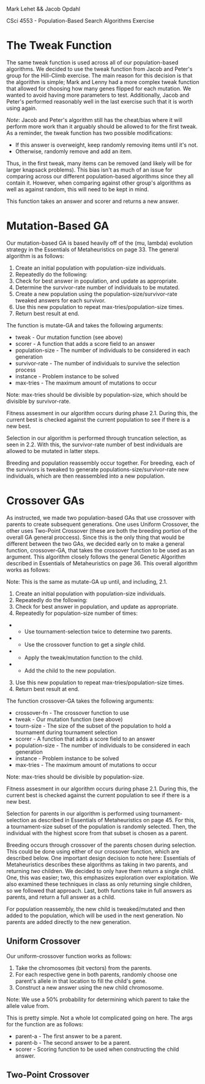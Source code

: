 Mark Lehet && Jacob Opdahl

CSci 4553 - Population-Based Search Algorithms Exercise


# The Tweak Function

The same tweak function is used across all of our population-based algorithms. 
We decided to use the tweak function from Jacob and Peter's group for the Hill-Climb exercise. 
The main reason for this decision is that the algorithm is simple; Mark and Lenny had a more complex
tweak function that allowed for choosing how many genes flipped for each mutation. We wanted
to avoid having more parameters to test. Additionally, Jacob and Peter's performed reasonably well
in the last exercise such that it is worth using again.

*Note*: Jacob and Peter's algorithm still has the cheat/bias where it will perform more work than it arguably should be allowed
to for the first tweak. As a reminder, the tweak function has two possible modifications:
  * If this answer is overweight, keep randomly removing items until it's not.
  * Otherwise, randomly remove and add an item.
  
Thus, in the first tweak, many items can be removed (and likely will be for larger knapsack problems). This bias isn't as much of an issue for 
comparing across our different population-based algorithms since they all contain it. However, when comparing against other group's algorithms
as well as against random, this will need to be kept in mind.

This function takes an answer and scorer and returns a new answer.


# Mutation-Based GA

Our mutation-based GA is based heavily off of the (mu, lambda) evolution strategy in the Essentials of Metaheuristics on page 33.  The general algorithm is as follows:

1. Create an initial population with population-size individuals.
2. Repeatedly do the following:
 1. Check for best answer in population, and update as appropriate.
 2. Determine the survivor-rate number of individuals to be mutated.
 3. Create a new population using the population-size/survivor-rate tweaked answers for each survivor.
 4. Use this new population to repeat max-tries/population-size times.
3. Return best result at end.

The function is mutate-GA and takes the following arguments:
* tweak - Our mutation function (see above)
* scorer - A function that adds a score field to an answer
* population-size - The number of individuals to be considered in each generation
* survivor-rate - The number of individuals to survive the selection process
* instance - Problem instance to be solved
* max-tries - The maximum amount of mutations to occur

Note: max-tries should be divisible by population-size, which should be divisible by survivor-rate.

Fitness assesment in our algorithm occurs during phase 2.1.  During this, the current best is checked against the current population to see if there is a new best.

Selection in our algorithm is performed through truncation selection, as seen in 2.2.  With this, the survivor-rate number of best individuals are allowed to be mutated in latter steps.

Breeding and population reassembly occur together.  For breeding, each of the survivors is tweaked to generate populations-size/survivor-rate new individuals, which are then reassembled into a new population.


# Crossover GAs

As instructed, we made two population-based GAs that use crossover with parents to create subsequent generations. One uses Uniform Crossover, the other uses Two-Point Crossover (these are both the breeding portion of the overall GA general proccess). Since this is the only thing that would be different between the two GAs, we decided early on to make a general function, crossover-GA, that takes the crossover function to be used as an argument. This algorithm closely follows the general Genetic Algorithm described in Essentials of Metaheuristics on page 36. This overall algorithm works as follows:

Note: This is the same as mutate-GA up until, and including, 2.1.

1. Create an initial population with population-size individuals.
2. Repeatedly do the following:
 1. Check for best answer in population, and update as appropriate. 
 2. Repeatedly for population-size number of times:
  * - Use tournament-selection twice to determine two parents.
  * - Use the crossover function to get a *single* child.
  * - Apply the tweak/mutation function to the child.
  * - Add the child to the new population.
 3. Use this new population to repeat max-tries/population-size times.
3. Return best result at end.

The function crossover-GA takes the following arguments:
* crossover-fn - The crossover function to use
* tweak - Our mutation function (see above)
* tourn-size - The size of the subset of the population to hold a tournament during tournament selection
* scorer - A function that adds a score field to an answer
* population-size - The number of individuals to be considered in each generation
* instance - Problem instance to be solved
* max-tries - The maximum amount of mutations to occur

Note: max-tries should be divisible by population-size.

Fitness assesment in our algorithm occurs during phase 2.1.  During this, the current best is checked against the current population to see if there is a new best.

Selection for parents in our algorithm is performed using tournament-selection as described in Essentials of Metaheuristics on page 45. For this, a tournament-size subset of the population is randomly selected. Then, the individual with the highest score from that subset is chosen as a parent.

Breeding occurs through crossover of the parents chosen during selection. This could be done using either of our crossover function, which are described below. One important design decision to note here:  Essentials of Metaheuristics describes these algorithms as taking in two parents, and returning *two* children. We decided to only have them return a single child. One, this was easier; two, this emphasizes exploration over exploitation. We also examined these techniques in class as only returning single children, so we followed that approach. Last, both functions take in full answers as parents, and return a full answer as a child.

For population reassembly, the new child is tweaked/mutated and then added to the population, which will be used in the next generation. No parents are added directly to the new generation.


## Uniform Crossover

Our uniform-crossover function works as follows:

1. Take the chromosomes (bit vectors) from the parents.
2. For each respective gene in both parents, randomly choose one parent's allele in that location to fill the child's gene.
3. Construct a new answer using the new child chromosome.

Note: We use a 50% probability for determining which parent to take the allele value from.

This is pretty simple. Not a whole lot complicated going on here. The args for the function are as follows:

* parent-a - The first answer to be a parent.
* parent-b - The second answer to be a parent.
* scorer - Scoring function to be used when constructing the child answer.

## Two-Point Crossover
